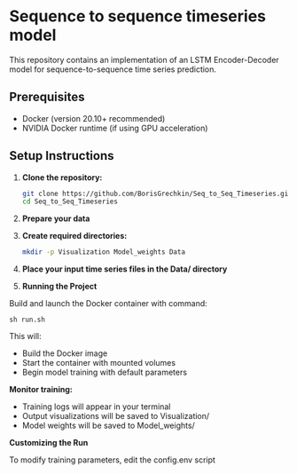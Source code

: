 # Sequence to sequence timeseries model

This repository contains an implementation of an LSTM Encoder-Decoder model for sequence-to-sequence time series prediction.

## Prerequisites

- Docker (version 20.10+ recommended)
- NVIDIA Docker runtime (if using GPU acceleration)

## Setup Instructions

1. **Clone the repository:**
   ```bash
   git clone https://github.com/BorisGrechkin/Seq_to_Seq_Timeseries.git
   cd Seq_to_Seq_Timeseries

2. **Prepare your data**

3. **Create required directories:**

    ```bash
    mkdir -p Visualization Model_weights Data

4. **Place your input time series files in the Data/ directory**
   
5. **Running the Project**

Build and launch the Docker container with command:

    sh run.sh

This will:

- Build the Docker image
- Start the container with mounted volumes
- Begin model training with default parameters

**Monitor training:**

- Training logs will appear in your terminal
- Output visualizations will be saved to Visualization/
- Model weights will be saved to Model_weights/

**Customizing the Run**

To modify training parameters, edit the config.env script


